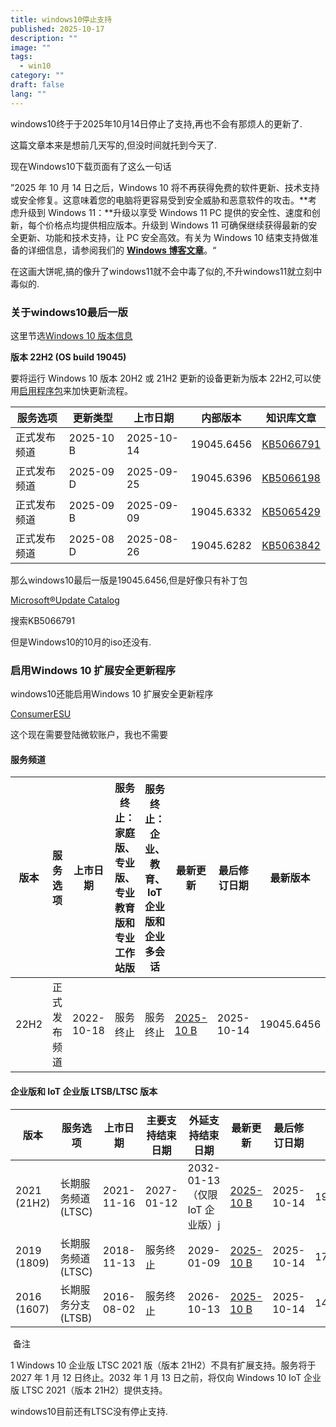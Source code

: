 ```yaml
---
title: windows10停止支持
published: 2025-10-17
description: ""
image: ""
tags:
  - win10
category: ""
draft: false
lang: ""
---
```

windows10终于于2025年10月14日停止了支持,再也不会有那烦人的更新了.

这篇文章本来是想前几天写的,但没时间就托到今天了.

现在Windows10下载页面有了这么一句话

”2025 年 10 月 14 日之后，Windows 10 将不再获得免费的软件更新、技术支持或安全修复。这意味着您的电脑将更容易受到安全威胁和恶意软件的攻击。**考虑升级到 Windows 11：**升级以享受 Windows 11 PC 提供的安全性、速度和创新，每个价格点均提供相应版本。升级到 Windows 11 可确保继续获得最新的安全更新、功能和技术支持，让 PC 安全高效。有关为 Windows 10 结束支持做准备的详细信息，请参阅我们的 [**Windows 博客文章**](https://blogs.windows.com/windowsexperience/2024/10/31/how-to-prepare-for-windows-10-end-of-support-by-moving-to-windows-11-today/)。“

在这画大饼呢,搞的像升了windows11就不会中毒了似的,不升windows11就立刻中毒似的.

### 关于windows10最后一版

这里节选[Windows 10 版本信息](https://learn.microsoft.com/zh-cn/windows/release-health/release-information)

**版本 22H2 (OS build 19045)**

要将运行 Windows 10 版本 20H2 或 21H2 更新的设备更新为版本 22H2,可以使用[启用程序包](https://aka.ms/ekb-22H2)来加快更新流程。

| 服务选项   | 更新类型      | 上市日期       | 内部版本       | 知识库文章                                                   |
| ------ | --------- | ---------- | ---------- | ------------------------------------------------------- |
| 正式发布频道 | 2025-10 B | 2025-10-14 | 19045.6456 | [KB5066791](https://support.microsoft.com/help/5066791) |
| 正式发布频道 | 2025-09 D | 2025-09-25 | 19045.6396 | [KB5066198](https://support.microsoft.com/help/5066198) |
| 正式发布频道 | 2025-09 B | 2025-09-09 | 19045.6332 | [KB5065429](https://support.microsoft.com/help/5065429) |
| 正式发布频道 | 2025-08 D | 2025-08-26 | 19045.6282 | [KB5063842](https://support.microsoft.com/help/5063842) |

 那么windows10最后一版是19045.6456,但是好像只有补丁包

[Microsoft®Update Catalog](https://www.catalog.update.microsoft.com/)

搜索KB5066791

但是Windows10的10月的iso还没有.

### 启用Windows 10 扩展安全更新程序

windows10还能启用Windows 10 扩展安全更新程序

[ConsumerESU](https://github.com/abbodi1406/ConsumerESU)

这个现在需要登陆微软账户，我也不需要

#### 服务频道

|版本|服务选项|上市日期|服务终止：家庭版、专业版、专业教育版和专业工作站版|服务终止：企业、教育、IoT 企业版和企业多会话|最新更新|最后修订日期|最新版本|
|---|---|---|---|---|---|---|---|
|22H2|正式发布频道|2022-10-18|服务终止|服务终止|[2025-10 B](https://support.microsoft.com/help/5066791)|2025-10-14|19045.6456|

#### 企业版和 IoT 企业版 LTSB/LTSC 版本

| 版本          | 服务选项          | 上市日期       | 主要支持结束日期   | 外延支持结束日期                 | 最新更新                                                    | 最后修订日期     | 最新版本       |
| ----------- | ------------- | ---------- | ---------- | ------------------------ | ------------------------------------------------------- | ---------- | ---------- |
| 2021 (21H2) | 长期服务频道 (LTSC) | 2021-11-16 | 2027-01-12 | 2032-01-13 （仅限 IoT 企业版）j | [2025-10 B](https://support.microsoft.com/help/5066791) | 2025-10-14 | 19044.6456 |
| 2019 (1809) | 长期服务频道 (LTSC) | 2018-11-13 | 服务终止       | 2029-01-09               | [2025-10 B](https://support.microsoft.com/help/5066586) | 2025-10-14 | 17763.7919 |
| 2016 (1607) | 长期服务分支 (LTSB) | 2016-08-02 | 服务终止       | 2026-10-13               | [2025-10 B](https://support.microsoft.com/help/5066836) | 2025-10-14 | 14393.8519 |

 备注

1 Windows 10 企业版 LTSC 2021 版（版本 21H2）不具有扩展支持。服务将于 2027 年 1 月 12 日终止。2032 年 1 月 13 日之前，将仅向 Windows 10 IoT 企业版 LTSC 2021（版本 21H2）提供支持。

windows10目前还有LTSC没有停止支持.